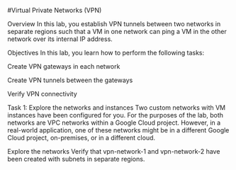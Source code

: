 
#Virtual Private Networks (VPN)

Overview
In this lab, you establish VPN tunnels between two networks in separate regions such that a VM in one network can ping a VM in the other network over its internal IP address.

Objectives
In this lab, you learn how to perform the following tasks:

Create VPN gateways in each network

Create VPN tunnels between the gateways

Verify VPN connectivity


Task 1: Explore the networks and instances
Two custom networks with VM instances have been configured for you. For the purposes of the lab, both networks are VPC networks within a Google Cloud project. However, in a real-world application, one of these networks might be in a different Google Cloud project, on-premises, or in a different cloud.

Explore the networks
Verify that vpn-network-1 and vpn-network-2 have been created with subnets in separate regions.
